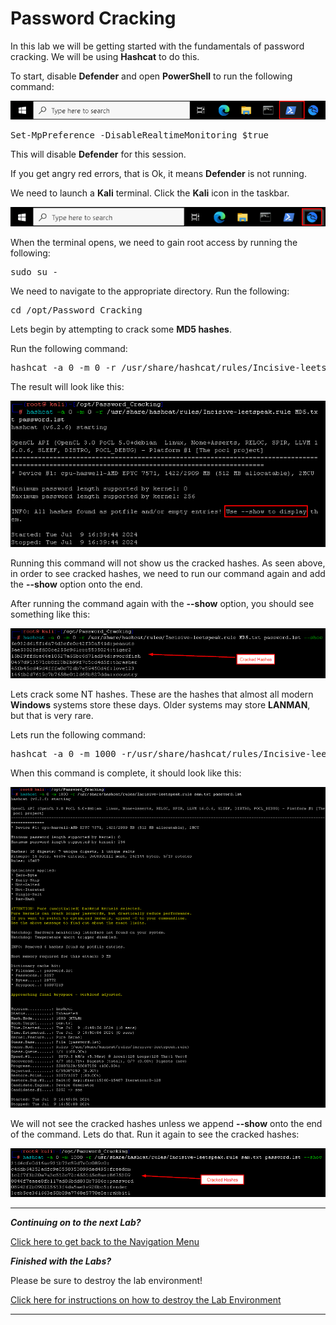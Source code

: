 # Password Cracking

In this lab we will be getting started with the fundamentals of password cracking.  We will be using **Hashcat** to do this.

To start, disable **Defender** and open **PowerShell** to run the following command:

![](attachments/OpeningPowershell.png)

<pre>Set-MpPreference -DisableRealtimeMonitoring $true</pre>

This will disable **Defender** for this session.

If you get angry red errors, that is Ok, it means **Defender** is not running.

We need to launch a **Kali** terminal. Click the **Kali** icon in the taskbar.

![](attachments/TaskbarKaliIcon.png)

When the terminal opens, we need to gain root access by running the following:

<pre>sudo su -</pre>

We need to navigate to the appropriate directory. Run the following:

<pre>cd /opt/Password_Cracking</pre>

Lets begin by attempting to crack some **MD5 hashes**. 

Run the following command:

<pre>hashcat -a 0 -m 0 -r /usr/share/hashcat/rules/Incisive-leetspeak.rule MD5.txt password.lst</pre>

The result will look like this:

![](attachments/md5run.png)

Running this command will not show us the cracked hashes. As seen above, in order to see cracked hashes, we need to run our command again and add the **--show** option onto the end.

After running the command again with the **--show** option, you should see something like this:

![](attachments/md5hashes.png)

Lets crack some NT hashes.  These are the hashes that almost all modern **Windows** systems store these days.  Older systems may store **LANMAN**, but that is very rare.

Lets run the following command:

<pre>hashcat -a 0 -m 1000 -r/usr/share/hashcat/rules/Incisive-leetspeak.rule sam.txt password.lst</pre>

When this command is complete, it should look like this:

![](attachments/nthashrun.png)

We will not see the cracked hashes unless we append **--show** onto the end of the command. Lets do that.  Run it again to see the cracked hashes:

![](attachments/ntcracked.png)

***
***Continuing on to the next Lab?***

[Click here to get back to the Navigation Menu](/IntroClassFiles/navigation.md)

***Finished with the Labs?***


Please be sure to destroy the lab environment!

[Click here for instructions on how to destroy the Lab Environment](/IntroClassFiles/Tools/IntroClass/LabDestruction/labdestruction.md)

---

